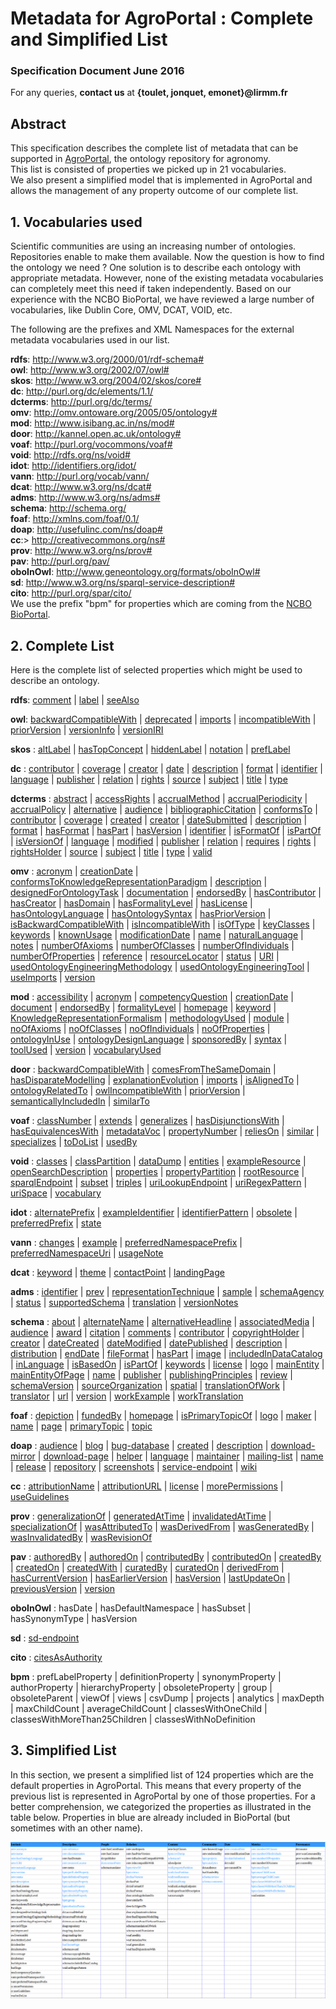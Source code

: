 # Metadata for AgroPortal : Complete and Simplified List

### Specification Document June 2016

For any queries, **contact us** at **{toulet, jonquet, emonet}@lirmm.fr**  

## Abstract

This specification describes the complete list of metadata that can be supported in [AgroPortal](http://agroportal.lirmm.fr/), the ontology repository for agronomy.  
This list is consisted of properties we picked up in 21 vocabularies.  
We also present a simplified model that is implemented in AgroPortal and allows the management of any property outcome of our complete list.


## 1\. Vocabularies used

Scientific communities are using an increasing number of ontologies. Repositories enable to make them available. Now the question is how to find the ontology we need ? One solution is to describe each ontology with appropriate metadata. However, none of the existing metadata vocabularies can completely meet this need if taken independently. Based on our experience with the NCBO BioPortal, we have reviewed a large number of vocabularies, like Dublin Core, OMV, DCAT, VOID, etc.  

The following are the prefixes and XML Namespaces for the external metadata vocabularies used in our list.

**rdfs**: http://www.w3.org/2000/01/rdf-schema#  
**owl**: http://www.w3.org/2002/07/owl#  
**skos**: http://www.w3.org/2004/02/skos/core#  
**dc**: http://purl.org/dc/elements/1.1/  
**dcterms**: http://purl.org/dc/terms/  
**omv**: http://omv.ontoware.org/2005/05/ontology#  
**mod**: http://www.isibang.ac.in/ns/mod#  
**door**: http://kannel.open.ac.uk/ontology#  
**voaf**: http://purl.org/vocommons/voaf#  
**void**: http://rdfs.org/ns/void#  
**idot**: http://identifiers.org/idot/  
**vann**: http://purl.org/vocab/vann/  
**dcat**: http://www.w3.org/ns/dcat#  
**adms**: http://www.w3.org/ns/adms#  
**schema**: http://schema.org/  
**foaf**: http://xmlns.com/foaf/0.1/  
**doap**: http://usefulinc.com/ns/doap#  
**cc**:> http://creativecommons.org/ns#  
**prov**: http://www.w3.org/ns/prov#  
**pav**: http://purl.org/pav/  
**oboInOwl**: http://www.geneontology.org/formats/oboInOwl#  
**sd**: http://www.w3.org/ns/sparql-service-description#  
**cito**: http://purl.org/spar/cito/  
We use the prefix "bpm" for properties which are coming from the [NCBO BioPortal](http://bioportal.bioontology.org/).


## 2\. Complete List

Here is the complete list of selected properties which might be used to describe an ontology.


**rdfs**: [comment](https://www.w3.org/TR/rdf-schema/#ch_sumproperties) | [label](https://www.w3.org/TR/rdf-schema/#ch_sumproperties) | [seeAlso](https://www.w3.org/TR/rdf-schema/#ch_sumproperties)

**owl**: [backwardCompatibleWith](https://www.w3.org/TR/owl2-quick-reference/#Annotations) | [deprecated](https://www.w3.org/TR/owl2-quick-reference/#Annotations) | [imports](https://www.w3.org/TR/owl2-quick-reference/#Annotations) | [incompatibleWith](https://www.w3.org/TR/owl2-quick-reference/#Annotations) | [priorVersion](https://www.w3.org/TR/owl2-quick-reference/#Annotations) | [versionInfo](https://www.w3.org/TR/owl2-quick-reference/#Annotations) | [versionIRI](https://www.w3.org/TR/owl2-quick-reference/#Annotations)

**skos** : [altLabel](https://www.w3.org/TR/2008/WD-skos-reference-20080829/skos.html#altLabel) | [hasTopConcept](https://www.w3.org/TR/2008/WD-skos-reference-20080829/skos.html#hasTopConcept) | [hiddenLabel](https://www.w3.org/TR/2008/WD-skos-reference-20080829/skos.html#hiddenLabel) | [notation](https://www.w3.org/TR/2008/WD-skos-reference-20080829/skos.html#notation) | [prefLabel](https://www.w3.org/TR/2008/WD-skos-reference-20080829/skos.html#prefLabel)

**dc** : [contributor](http://dublincore.org/documents/2012/06/14/dcmi-terms/?v=elements#elements-contributor) | [coverage](http://dublincore.org/documents/2012/06/14/dcmi-terms/?v=elements#elements-coverage) | [creator](http://dublincore.org/documents/2012/06/14/dcmi-terms/?v=elements#elements-creator) | [date](http://dublincore.org/documents/2012/06/14/dcmi-terms/?v=elements#elements-date) | [description](http://dublincore.org/documents/2012/06/14/dcmi-terms/?v=elements#elements-description) | [format](http://dublincore.org/documents/2012/06/14/dcmi-terms/?v=elements#elements-format) | [identifier](http://dublincore.org/documents/2012/06/14/dcmi-terms/?v=elements#elements-identifier) | [language](http://dublincore.org/documents/2012/06/14/dcmi-terms/?v=elements#elements-language) | [publisher](http://dublincore.org/documents/2012/06/14/dcmi-terms/?v=elements#elements-publisher) | [relation](http://dublincore.org/documents/2012/06/14/dcmi-terms/?v=elements#elements-relation) | [rights](http://dublincore.org/documents/2012/06/14/dcmi-terms/?v=elements#elements-rights) | [source](http://dublincore.org/documents/2012/06/14/dcmi-terms/?v=elements#elements-source) | [subject](http://dublincore.org/documents/2012/06/14/dcmi-terms/?v=elements#elements-subject) | [title](http://dublincore.org/documents/2012/06/14/dcmi-terms/?v=elements#elements-title) | [type](http://dublincore.org/documents/2012/06/14/dcmi-terms/?v=elements#elements-type)

**dcterms** : [abstract](http://dublincore.org/documents/2012/06/14/dcmi-terms/?v=elements#terms-abstract) | [accessRights](http://dublincore.org/documents/2012/06/14/dcmi-terms/?v=elements#terms-accessRights) | [accrualMethod](http://dublincore.org/documents/2012/06/14/dcmi-terms/?v=elements#terms-accrualMethod) | [accrualPeriodicity](http://dublincore.org/documents/2012/06/14/dcmi-terms/?v=elements#terms-accrualPeriodicity) | [accrualPolicy](http://dublincore.org/documents/2012/06/14/dcmi-terms/?v=elements#terms-accrualPolicy) | [alternative](http://dublincore.org/documents/2012/06/14/dcmi-terms/?v=elements#terms-alternative) | [audience](http://dublincore.org/documents/2012/06/14/dcmi-terms/?v=elements#terms-audience) | [bibliographicCitation](http://dublincore.org/documents/2012/06/14/dcmi-terms/?v=elements#terms-bibliographicCitation) | [conformsTo](http://dublincore.org/documents/2012/06/14/dcmi-terms/?v=elements#terms-conformsTo) | [contributor](http://dublincore.org/documents/2012/06/14/dcmi-terms/?v=elements#terms-contributor) | [coverage](http://dublincore.org/documents/2012/06/14/dcmi-terms/?v=elements#terms-coverage) | [created](http://dublincore.org/documents/2012/06/14/dcmi-terms/?v=elements#terms-created) | [creator](http://dublincore.org/documents/2012/06/14/dcmi-terms/?v=elements#terms-creator) | [dateSubmitted](http://dublincore.org/documents/2012/06/14/dcmi-terms/?v=elements#terms-dateSubmitted) | [description](http://dublincore.org/documents/2012/06/14/dcmi-terms/?v=elements#terms-description) | [format](http://dublincore.org/documents/2012/06/14/dcmi-terms/?v=elements#terms-format) | [hasFormat](http://dublincore.org/documents/2012/06/14/dcmi-terms/?v=elements#terms-hasFormat) | [hasPart](http://dublincore.org/documents/2012/06/14/dcmi-terms/?v=elements#terms-hasPart) | [hasVersion](http://dublincore.org/documents/2012/06/14/dcmi-terms/?v=elements#terms-hasVersion) | [identifier](http://dublincore.org/documents/2012/06/14/dcmi-terms/?v=elements#terms-identifier) | [isFormatOf](http://dublincore.org/documents/2012/06/14/dcmi-terms/?v=elements#terms-isFormatOf) | [isPartOf](http://dublincore.org/documents/2012/06/14/dcmi-terms/?v=elements#terms-isPartOf) | [isVersionOf](http://dublincore.org/documents/2012/06/14/dcmi-terms/?v=elements#terms-isVersionOf) | [language](http://dublincore.org/documents/2012/06/14/dcmi-terms/?v=elements#terms-language) | [modified](http://dublincore.org/documents/2012/06/14/dcmi-terms/?v=elements#terms-modified) | [publisher](http://dublincore.org/documents/2012/06/14/dcmi-terms/?v=elements#terms-publisher) | [relation](http://dublincore.org/documents/2012/06/14/dcmi-terms/?v=elements#terms-relation) | [requires](http://dublincore.org/documents/2012/06/14/dcmi-terms/?v=elements#terms-requires) | [rights](http://dublincore.org/documents/2012/06/14/dcmi-terms/?v=elements#terms-rights) | [rightsHolder](http://dublincore.org/documents/2012/06/14/dcmi-terms/?v=elements#terms-rightsHolder) | [source](http://dublincore.org/documents/2012/06/14/dcmi-terms/?v=elements#terms-source) | [subject](http://dublincore.org/documents/2012/06/14/dcmi-terms/?v=elements#terms-subject) | [title](http://dublincore.org/documents/2012/06/14/dcmi-terms/?v=elements#terms-title) | [type](http://dublincore.org/documents/2012/06/14/dcmi-terms/?v=elements#terms-type) | [valid](http://dublincore.org/documents/2012/06/14/dcmi-terms/?v=elements#terms-valid)

**omv** : [acronym](http://omv2.sourceforge.net/description.html) | [creationDate](http://omv2.sourceforge.net/description.html) | [conformsToKnowledgeRepresentationParadigm](http://omv2.sourceforge.net/description.html) | [description](http://omv2.sourceforge.net/description.html) | [designedForOntologyTask](http://omv2.sourceforge.net/description.html) | [documentation](http://omv2.sourceforge.net/description.html) | [endorsedBy](http://omv2.sourceforge.net/description.html) | [hasContributor](http://omv2.sourceforge.net/description.html) | [hasCreator](http://omv2.sourceforge.net/description.html) | [hasDomain](http://omv2.sourceforge.net/description.html) | [hasFormalityLevel](http://omv2.sourceforge.net/description.html) | [hasLicense](http://omv2.sourceforge.net/description.html) | [hasOntologyLanguage](http://omv2.sourceforge.net/description.html) | [hasOntologySyntax](http://omv2.sourceforge.net/description.html) | [hasPriorVersion](http://omv2.sourceforge.net/description.html) | [isBackwardCompatibleWith](http://omv2.sourceforge.net/description.html) | [isIncompatibleWith](http://omv2.sourceforge.net/description.html) | [isOfType](http://omv2.sourceforge.net/description.html) | [keyClasses](http://omv2.sourceforge.net/description.html) | [keywords](http://omv2.sourceforge.net/description.html) | [knownUsage](http://omv2.sourceforge.net/description.html) | [modificationDate](http://omv2.sourceforge.net/description.html) | [name](http://omv2.sourceforge.net/description.html) | [naturalLanguage](http://omv2.sourceforge.net/description.html) | [notes](http://omv2.sourceforge.net/description.html) | [numberOfAxioms](http://omv2.sourceforge.net/description.html) | [numberOfClasses](http://omv2.sourceforge.net/description.html) | [numberOfIndividuals](http://omv2.sourceforge.net/description.html) | [numberOfProperties](http://omv2.sourceforge.net/description.html) | [reference](http://omv2.sourceforge.net/description.html) | [resourceLocator](http://omv2.sourceforge.net/description.html) | [status](http://omv2.sourceforge.net/description.html) | [URI](http://omv2.sourceforge.net/description.html) | [usedOntologyEngineeringMethodology](http://omv2.sourceforge.net/description.html) | [usedOntologyEngineeringTool](http://omv2.sourceforge.net/description.html) | [useImports](http://omv2.sourceforge.net/description.html) | [version](http://omv2.sourceforge.net/description.html)

**mod** : [accessibility](http://www.isibang.ac.in/ns/mod.html#module) | [acronym](http://www.isibang.ac.in/ns/mod.html#acronym) | [competencyQuestion](http://www.isibang.ac.in/ns/mod.html#competencyQuestion) | [creationDate](http://www.isibang.ac.in/ns/mod.html#creationDate) | [document](http://www.isibang.ac.in/ns/mod.html#document) | [endorsedBy](http://www.isibang.ac.in/ns/mod.html#endorsedBy) | [formalityLevel](http://www.isibang.ac.in/ns/mod.html#formalityLevel) | [homepage](http://www.isibang.ac.in/ns/mod.html#homepage) | [keyword](http://www.isibang.ac.in/ns/mod.html#keyword) | [KnowledgeRepresentationFormalism](http://www.isibang.ac.in/ns/mod.html#KnowledgeRepresentationFormalism) | [methodologyUsed](http://www.isibang.ac.in/ns/mod.html#methodologyUsed) | [module](http://www.isibang.ac.in/ns/mod.html#module) | [noOfAxioms](http://www.isibang.ac.in/ns/mod.html#noOfAxioms) | [noOfClasses](http://www.isibang.ac.in/ns/mod.html#noOfClasses) | [noOfIndividuals](http://www.isibang.ac.in/ns/mod.html#noOfIndividuals) | [noOfProperties](http://www.isibang.ac.in/ns/mod.html#noOfProperties) | [ontologyInUse](http://www.isibang.ac.in/ns/mod.html#ontologyInUse) | [ontologyDesignLanguage](http://www.isibang.ac.in/ns/mod.html#ontologyDesignLanguage) | [sponsoredBy](http://www.isibang.ac.in/ns/mod.html#sponsoredBy) | [syntax](http://www.isibang.ac.in/ns/mod.html#syntax) | [toolUsed](http://www.isibang.ac.in/ns/mod.html#toolUsed) | [version](http://www.isibang.ac.in/ns/mod.html#version) | [vocabularyUsed](http://www.isibang.ac.in/ns/mod.html#vocabularyUsed)

**door** : [backwardCompatibleWith](http://oro.open.ac.uk/24326/1/keod09.pdf) | [comesFromTheSameDomain](http://oro.open.ac.uk/24326/1/keod09.pdf) | [hasDisparateModelling](http://oro.open.ac.uk/24326/1/keod09.pdf) | [explanationEvolution](http://oro.open.ac.uk/24326/1/keod09.pdf) | [imports](http://oro.open.ac.uk/24326/1/keod09.pdf) | [isAlignedTo](http://oro.open.ac.uk/24326/1/keod09.pdf) | [ontologyRelatedTo](http://oro.open.ac.uk/24326/1/keod09.pdf) | [owlIncompatibleWith](http://oro.open.ac.uk/24326/1/keod09.pdf) | [priorVersion](http://oro.open.ac.uk/24326/1/keod09.pdf) | [semanticallyIncludedIn](http://oro.open.ac.uk/24326/1/keod09.pdf) | [similarTo](http://oro.open.ac.uk/24326/1/keod09.pdf)

**voaf** : [classNumber](http://lov.okfn.org/vocommons/voaf/v2.3/#classNumber) | [extends](http://lov.okfn.org/vocommons/voaf/v2.3/#extends) | [generalizes](http://lov.okfn.org/vocommons/voaf/v2.3/#generalizes) | [hasDisjunctionsWith](http://lov.okfn.org/vocommons/voaf/v2.3/#hasDisjunctionsWith) | [hasEquivalencesWith](http://lov.okfn.org/vocommons/voaf/v2.3/#hasEquivalencesWith) | [metadataVoc](http://lov.okfn.org/vocommons/voaf/v2.3/#metadataVoc) | [propertyNumber](http://lov.okfn.org/vocommons/voaf/v2.3/#propertyNumber) | [reliesOn](http://lov.okfn.org/vocommons/voaf/v2.3/#reliesOn) | [similar](http://lov.okfn.org/vocommons/voaf/v2.3/#similar) | [specializes](http://lov.okfn.org/vocommons/voaf/v2.3/#specializes) | [toDoList](http://lov.okfn.org/vocommons/voaf/v2.3/#toDoList) | [usedBy](http://lov.okfn.org/vocommons/voaf/v2.3/#usedBy)

**void** : [classes](http://vocab.deri.ie/void#classes) | [classPartition](http://vocab.deri.ie/void#classPartition) | [dataDump](http://vocab.deri.ie/void#dataDump) | [entities](http://vocab.deri.ie/void#entities) | [exampleResource](http://vocab.deri.ie/void#exampleResource) | [openSearchDescription](http://vocab.deri.ie/void#openSearchDescription) | [properties](http://vocab.deri.ie/void#properties) | [propertyPartition](http://vocab.deri.ie/void#propertyPartition) | [rootResource](http://vocab.deri.ie/void#rootResource) | [sparqlEndpoint](http://vocab.deri.ie/void#sparqlEndpoint) | [subset](http://vocab.deri.ie/void#subset) | [triples](http://vocab.deri.ie/void#triples) | [uriLookupEndpoint](http://vocab.deri.ie/void#uriLookupEndpoint) | [uriRegexPattern](http://vocab.deri.ie/void#uriRegexPattern) | [uriSpace](http://vocab.deri.ie/void#uriSpace) | [vocabulary](http://vocab.deri.ie/void#vocabulary)

**idot** : [alternatePrefix](http://biomodels.net/vocab/idot.rdf#alternatePrefix) | [exampleIdentifier](http://biomodels.net/vocab/idot.rdf#exampleIdentifier) | [identifierPattern](http://biomodels.net/vocab/idot.rdf#identifierPattern) | [obsolete](http://biomodels.net/vocab/idot.rdf#obsolete) | [preferredPrefix](http://biomodels.net/vocab/idot.rdf#preferredPrefix) | [state](http://biomodels.net/vocab/idot.rdf#state)

**vann** : [changes](http://vocab.org/vann/#changes) | [example](http://vocab.org/vann/#example) | [preferredNamespacePrefix](http://vocab.org/vann/#preferredNamespacePrefix) | [preferredNamespaceUri](http://vocab.org/vann/#preferredNamespaceUri) | [usageNote](http://vocab.org/vann/#usageNote)

**dcat** : [keyword](https://www.w3.org/TR/vocab-dcat/#Property:dataset_keyword) | [theme](https://www.w3.org/TR/vocab-dcat/#Property:dataset_theme) | [contactPoint](https://www.w3.org/TR/vocab-dcat/#Property:dataset_contactPoint) | [landingPage](https://www.w3.org/TR/vocab-dcat/#Property:dataset_landingpage)

**adms** : [identifier](https://www.w3.org/TR/vocab-adms/#adms_identifier) | [prev](https://www.w3.org/TR/vocab-adms/#adms_prev) | [representationTechnique](https://www.w3.org/TR/vocab-adms/#adms_representationTechnique) | [sample](https://www.w3.org/TR/vocab-adms/#adms_sample) | [schemaAgency](https://www.w3.org/TR/vocab-adms/#adms_schemaAgency) | [status](https://www.w3.org/TR/vocab-adms/#adms_status) | [supportedSchema](https://www.w3.org/TR/vocab-adms/#adms_supportedSchema) | [translation](https://www.w3.org/TR/vocab-adms/#adms_translation) | [versionNotes](https://www.w3.org/TR/vocab-adms/#adms_versionNotes)

**schema** : [about](https://schema.org/about) | [alternateName](https://schema.org/alternateName) | [alternativeHeadline](https://schema.org/alternativeHeadline) | [associatedMedia](https://schema.org/associatedMedia) | [audience](https://schema.org/audience) | [award](https://schema.org/award) | [citation](https://schema.org/citation) | [comments](https://schema.org/comments) | [contributor](https://schema.org/contributor) | [copyrightHolder](https://schema.org/copyrightHolder) | [creator](https://schema.org/creator) | [dateCreated](https://schema.org/dateCreated) | [dateModified](https://schema.org/dateModified) | [datePublished](https://schema.org/datePublished) | [description](https://schema.org/description) | [distribution](https://schema.org/distribution) | [endDate](https://schema.org/endDate) | [fileFormat](https://schema.org/fileFormat) | [hasPart](https://schema.org/hasPart) | [image](https://schema.org/image) | [includedInDataCatalog](https://schema.org/includedInDataCatalog) | [inLanguage](https://schema.org/inLanguage) | [isBasedOn](https://schema.org/isBasedOn) | [isPartOf](https://schema.org/isPartOf) | [keywords](https://schema.org/keywords) | [license](https://schema.org/license) | [logo](https://schema.org/logo) | [mainEntity](https://schema.org/mainEntity) | [mainEntityOfPage](https://schema.org/mainEntityOfPage) | [name](https://schema.org/name) | [publisher](https://schema.org/publisher) | [publishingPrinciples](https://schema.org/publishingPrinciples) | [review](https://schema.org/review) | [schemaVersion](https://schema.org/schemaVersion) | [sourceOrganization](https://schema.org/sourceOrganization) | [spatial](https://schema.org/spatial) | [translationOfWork](https://schema.org/translationOfWork) | [translator](https://schema.org/translator) | [url](https://schema.org/url) | [version](https://schema.org/version) | [workExample](https://schema.org/workExample) | [workTranslation](https://schema.org/workTranslation)

**foaf** : [depiction](http://xmlns.com/foaf/spec/#term_depiction) | [fundedBy](http://xmlns.com/foaf/spec/#term_fundedBy) | [homepage](http://xmlns.com/foaf/spec/#term_homepage) | [isPrimaryTopicOf](http://xmlns.com/foaf/spec/#term_isPrimaryTopicOf) | [logo](http://xmlns.com/foaf/spec/#term_logo) | [maker](http://xmlns.com/foaf/spec/#term_maker) | [name](http://xmlns.com/foaf/spec/#term_name) | [page](http://xmlns.com/foaf/spec/#term_page) | [primaryTopic](http://xmlns.com/foaf/spec/#term_primaryTopic) | [topic](http://xmlns.com/foaf/spec/#term_topic)

**doap** : [audience](https://github.com/edumbill/doap/wiki) | [blog](https://github.com/edumbill/doap/wiki) | [bug-database](https://github.com/edumbill/doap/wiki) | [created](https://github.com/edumbill/doap/wiki) | [description](https://github.com/edumbill/doap/wiki) | [download-mirror](https://github.com/edumbill/doap/wiki) | [download-page](https://github.com/edumbill/doap/wiki) | [helper](https://github.com/edumbill/doap/wiki) | [language](https://github.com/edumbill/doap/wiki) | [maintainer](https://github.com/edumbill/doap/wiki) | [mailing-list](https://github.com/edumbill/doap/wiki) | [name](https://github.com/edumbill/doap/wiki) | [release](https://github.com/edumbill/doap/wiki) | [repository](https://github.com/edumbill/doap/wiki) | [screenshots](https://github.com/edumbill/doap/wiki) | [service-endpoint](https://github.com/edumbill/doap/wiki) | [wiki](https://github.com/edumbill/doap/wiki)

**cc** : [attributionName](https://www.w3.org/Submission/ccREL/) | [attributionURL](https://www.w3.org/Submission/ccREL/) | [license](https://www.w3.org/Submission/ccREL/) | [morePermissions](https://www.w3.org/Submission/ccREL/) | [useGuidelines](https://www.w3.org/Submission/ccREL/)

**prov** : [generalizationOf](https://www.w3.org/TR/prov-o/#generalizationOf) | [generatedAtTime](https://www.w3.org/TR/prov-o/#generatedAtTime) | [invalidatedAtTime](https://www.w3.org/TR/prov-o/#invalidatedAtTime) | [specializationOf](https://www.w3.org/TR/prov-o/#specializationOf) | [wasAttributedTo](https://www.w3.org/TR/prov-o/#wasAttributedTo) | [wasDerivedFrom](https://www.w3.org/TR/prov-o/#wasDerivedFrom) | [wasGeneratedBy](https://www.w3.org/TR/prov-o/#wasGeneratedBy) | [wasInvalidatedBy](https://www.w3.org/TR/prov-o/#wasInvalidatedBy) | [wasRevisionOf](https://www.w3.org/TR/prov-o/#wasRevisionOf)

**pav** : [authoredBy](http://pav-ontology.github.io/pav/) | [authoredOn](http://pav-ontology.github.io/pav/) | [contributedBy](http://pav-ontology.github.io/pav/) | [contributedOn](http://pav-ontology.github.io/pav/) | [createdBy](http://pav-ontology.github.io/pav/) | [createdOn](http://pav-ontology.github.io/pav/) | [createdWith](http://pav-ontology.github.io/pav/) | [curatedBy](http://pav-ontology.github.io/pav/) | [curatedOn](http://pav-ontology.github.io/pav/) | [derivedFrom](http://pav-ontology.github.io/pav/) | [hasCurrentVersion](http://pav-ontology.github.io/pav/) | [hasEarlierVersion](http://pav-ontology.github.io/pav/) | [hasVersion](http://pav-ontology.github.io/pav/) | [lastUpdateOn](http://pav-ontology.github.io/pav/) | [previousVersion](http://pav-ontology.github.io/pav/) | [version](http://pav-ontology.github.io/pav/)

**oboInOwl** : hasDate | hasDefaultNamespace | hasSubset | hasSynonymType | hasVersion

**sd** : [sd-endpoint](https://www.w3.org/TR/sparql11-service-description/#sd-endpoint)

**cito** : [citesAsAuthority](http://www.sparontologies.net/ontologies/cito/source.html#d4e116)

**bpm** : prefLabelProperty | definitionProperty | synonymProperty | authorProperty | hierarchyProperty | obsoleteProperty | group | obsoleteParent | viewOf | views | csvDump | projects | analytics | maxDepth | maxChildCount | averageChildCount | classesWithOneChild | classesWithMoreThan25Children | classesWithNoDefinition


## 3\. Simplified List

In this section, we present a simplified list of 124 properties which are the default properties in AgroPortal. This means that every property of the previous list is represented in AgroPortal by one of those properties. For a better comprehension, we categorized the properties as illustrated in the table below. Properties in blue are already included in BioPortal (but sometimes with an other name).  

![default-properties](Images/default-properties.png)


